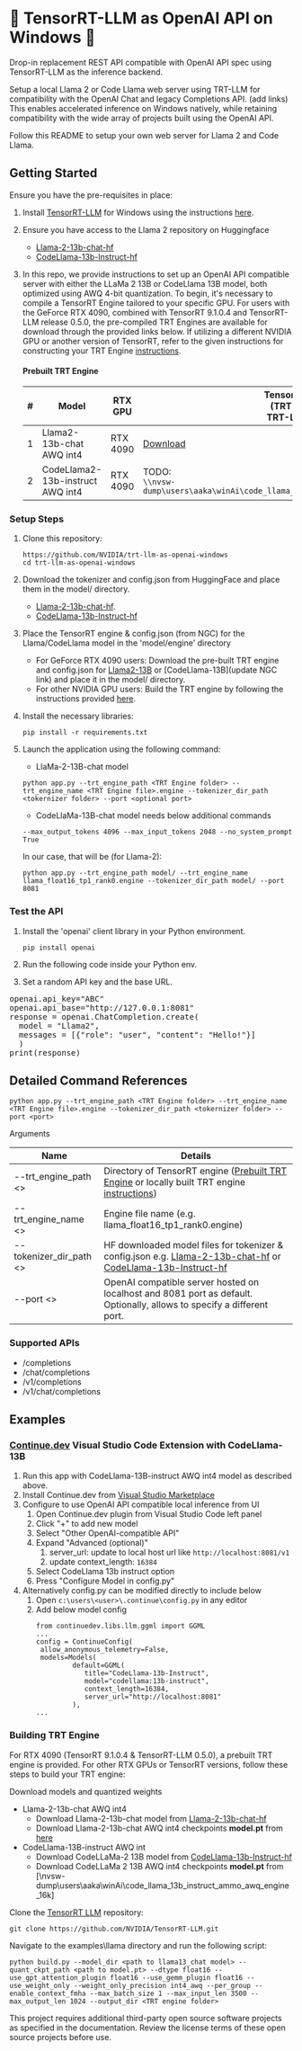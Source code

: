 # 🚀 TensorRT-LLM as OpenAI API on Windows 🤖

Drop-in replacement REST API compatible with OpenAI API spec using TensorRT-LLM as the inference backend.

Setup a local Llama 2 or Code Llama web server using TRT-LLM for compatibility with the OpenAI Chat and legacy Completions API. (add links) This enables accelerated inference on Windows natively, while retaining compatibility with the wide array of projects built using the OpenAI API.

Follow this README to setup your own web server for Llama 2 and Code Llama.

## Getting Started

Ensure you have the pre-requisites in place:

1. Install [TensorRT-LLM](https://github.com/NVIDIA/TensorRT-LLM/) for Windows using the instructions [here](https://github.com/NVIDIA/TensorRT-LLM/blob/release/0.5.0/windows/README.md).

2. Ensure you have access to the Llama 2 repository on Huggingface
   * [Llama-2-13b-chat-hf](https://huggingface.co/meta-llama/Llama-2-13b-chat-hf)
   * [CodeLlama-13b-Instruct-hf](https://huggingface.co/codellama/CodeLlama-13b-Instruct-hf)

3. In this repo, we provide instructions to set up an OpenAI API compatible server with either the LLaMa 2 13B or CodeLlama 13B model, both optimized using AWQ 4-bit quantization. To begin, it's necessary to compile a TensorRT Engine tailored to your specific GPU. For users with the GeForce RTX 4090, combined with TensorRT 9.1.0.4 and TensorRT-LLM release 0.5.0, the pre-compiled TRT Engines are available for download through the provided links below. If utilizing a different NVIDIA GPU or another version of TensorRT, refer to the given instructions for constructing your TRT Engine [instructions](#building-trt-engine).

   #### Prebuilt TRT Engine

   | # |  Model                | RTX GPU   | TensorRT Engine <br/>(TRT 9.1.0.4 & <br/> TRT-LLM 0.5.0)|  
   |---|----------------------------------|---------|---------------------------------------|
   | 1 | Llama2-13b-chat AWQ int4         | RTX 4090 | [Download](https://catalog.ngc.nvidia.com/orgs/nvidia/models/llama2-13b/files?version=1.2) |
   | 2 | CodeLlama2-13b-instruct AWQ int4 | RTX 4090 |  TODO: <br/> ```\\nvsw-dump\users\aaka\winAi\code_llama_13b_instruct_ammo_awq_engine_16k\eng```       |


<h3 id="setup"> Setup Steps </h3>

1. Clone this repository: 
   ```
   https://github.com/NVIDIA/trt-llm-as-openai-windows
   cd trt-llm-as-openai-windows
   ```
2. Download the tokenizer and config.json from HuggingFace and place them in the model/ directory.
   - [Llama-2-13b-chat-hf](https://huggingface.co/meta-llama/Llama-2-13b-chat-hf/tree/main).
   - [CodeLlama-13b-Instruct-hf](https://huggingface.co/codellama/CodeLlama-13b-Instruct-hf/tree/main)
3. Place the TensorRT engine & config.json (from NGC) for the Llama/CodeLlama model in the 'model/engine' directory
   - For GeForce RTX 4090 users: Download the pre-built TRT engine and config.json for [Llama2-13B](https://catalog.ngc.nvidia.com/orgs/nvidia/models/llama2-13b/files?version=1.2) or [CodeLlama-13B](update NGC link) and place it in the model/ directory.
   - For other NVIDIA GPU users: Build the TRT engine by following the instructions provided [here](#building-trt-engine).
4. Install the necessary libraries: 
   ```
   pip install -r requirements.txt
   ```
5. Launch the application using the following command:

   - LlaMa-2-13B-chat model
   ```
   python app.py --trt_engine_path <TRT Engine folder> --trt_engine_name <TRT Engine file>.engine --tokenizer_dir_path <tokernizer folder> --port <optional port>
   ```
   
   - CodeLlaMa-13B-chat model needs below additional commands
   ```
   --max_output_tokens 4096 --max_input_tokens 2048 --no_system_prompt True
   ```
   In our case, that will be (for Llama-2):
   ```
   python app.py --trt_engine_path model/ --trt_engine_name llama_float16_tp1_rank0.engine --tokenizer_dir_path model/ --port 8081
   ```

### Test the API

1. Install the 'openai' client library in your Python environment.
   ```
   pip install openai
   ```
  
2. Run the following code inside your Python env.
   
3. Set a random API key and the base URL.
<pre>
openai.api_key="ABC"  
openai.api_base="http://127.0.0.1:8081"
response = openai.ChatCompletion.create(
  model = "Llama2",
  messages = [{"role": "user", "content": "Hello!"}]
  )
print(response)
</pre>
   

## Detailed Command References 
```
python app.py --trt_engine_path <TRT Engine folder> --trt_engine_name <TRT Engine file>.engine --tokenizer_dir_path <tokernizer folder> --port <port>
```

Arguments

| Name                    | Details                     |
|-------------------------|--------------------------------------------------------------------------------------------------------------------------|
| --trt_engine_path <>    | Directory of TensorRT engine ([Prebuilt TRT Engine](#prebuilt-trt-engine) or locally built TRT engine [instructions](#building-trt-engine))                                                                                                                        |
| --trt_engine_name <>    | Engine file name (e.g. llama_float16_tp1_rank0.engine)                                                                                                      |
| --tokenizer_dir_path <> | HF downloaded model files for tokenizer & config.json e.g. [Llama-2-13b-chat-hf](https://huggingface.co/meta-llama/Llama-2-13b-chat-hf) or [CodeLlama-13b-Instruct-hf](https://huggingface.co/codellama/CodeLlama-13b-Instruct-hf/tree/main) |
| --port <>               | OpenAI compatible server hosted on localhost and 8081 port as default. Optionally, allows to specify a different port.  |


<h3 id="supported-apis">Supported APIs</h3>

* /completions
* /chat/completions
* /v1/completions
* /v1/chat/completions

<h2 id="use-cases">Examples</h3>
<h3> <a href="https://continue.dev">Continue.dev</a> Visual Studio Code Extension with CodeLlama-13B </h3>

1. Run this app with CodeLlama-13B-instruct AWQ int4 model as described above.
2. Install Continue.dev from [Visual Studio Marketplace](https://marketplace.visualstudio.com/items?itemName=Continue.continue)
3. Configure to use OpenAI API compatible local inference from UI
   1. Open Continue.dev plugin from Visual Studio Code left panel
   2. Click "+" to add new model
   3. Select "Other OpenAI-compatible API"
   4. Expand "Advanced (optional)"
      1. server_url: update to local host url like ```http://localhost:8081/v1```
      2. update context_length: ```16384```
   5. Select CodeLlama 13b instruct option 
   6. Press "Configure Model in config.py"
4. Alternatively config.py can be modified directly to include below
   1. Open ```c:\users\<user>\.continue\config.py``` in any editor
   2. Add below model config
      ```
      from continuedev.libs.llm.ggml import GGML
      ...
      config = ContinueConfig(
       allow_anonymous_telemetry=False,
       models=Models(
               default=GGML(
                  title="CodeLlama-13b-Instruct",
                  model="codellama:13b-instruct",
                  context_length=16384,
                  server_url="http://localhost:8081"
               ),
      ...
      ```

<h3 id="building-trt-engine">Building TRT Engine</h3>

For RTX 4090 (TensorRT 9.1.0.4 & TensorRT-LLM 0.5.0), a prebuilt TRT engine is provided. For other RTX GPUs or TensorRT versions, follow these steps to build your TRT engine:

Download models and quantized weights
  * Llama-2-13b-chat AWQ int4 
    * Download Llama-2-13b-chat model from [Llama-2-13b-chat-hf](https://huggingface.co/meta-llama/Llama-2-13b-chat-hf)
    * Download Llama-2-13b-chat AWQ int4 checkpoints **model.pt** from [here](https://catalog.ngc.nvidia.com/orgs/nvidia/models/llama2-13b/files?version=1.2)
  * CodeLlama-13B-instruct AWQ int
    * Download CodeLLaMa-2 13B model from [CodeLlama-13b-Instruct-hf](https://huggingface.co/codellama/CodeLlama-13b-Instruct-hf)
    * Download CodeLLaMa 2 13B AWQ int4 checkpoints **model.pt** from [\\nvsw-dump\users\aaka\winAi\code_llama_13b_instruct_ammo_awq_engine_16k]


Clone the [TensorRT LLM](https://github.com/NVIDIA/TensorRT-LLM/) repository:
```
git clone https://github.com/NVIDIA/TensorRT-LLM.git
```

Navigate to the examples\llama directory and run the following script:
```
python build.py --model_dir <path to llama13_chat model> --quant_ckpt_path <path to model.pt> --dtype float16 --use_gpt_attention_plugin float16 --use_gemm_plugin float16 --use_weight_only --weight_only_precision int4_awq --per_group --enable_context_fmha --max_batch_size 1 --max_input_len 3500 --max_output_len 1024 --output_dir <TRT engine folder>
```


This project requires additional third-party open source software projects as specified in the documentation. Review the license terms of these open source projects before use.

